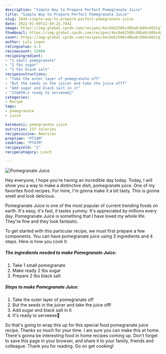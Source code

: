 ```yaml
---
description: "Simple Way to Prepare Perfect Pomegranate Juice"
title: "Simple Way to Prepare Perfect Pomegranate Juice"
slug: 1844-simple-way-to-prepare-perfect-pomegranate-juice
date: 2022-01-09T22:44:25.744Z
image: https://img-global.cpcdn.com/recipes/4ec8eb2500cd8ba0/680x482cq70/pomegranate-juice-recipe-main-photo.jpg
thumbnail: https://img-global.cpcdn.com/recipes/4ec8eb2500cd8ba0/680x482cq70/pomegranate-juice-recipe-main-photo.jpg
cover: https://img-global.cpcdn.com/recipes/4ec8eb2500cd8ba0/680x482cq70/pomegranate-juice-recipe-main-photo.jpg
author: Lulu Logan
ratingvalue: 4.3
reviewcount: 32098
recipeingredient:
- "1 small pomegranate"
- "2 tbs sugar"
- "2 tbs black salt"
recipeinstructions:
- "Take the outer layer of pomegranate off"
- "But the seeds in the juicer and take the juice offf"
- "Add sugar and black salt in it"
- "It&#39;s ready to serveeee🍎"
categories:
- Recipe
tags:
- pomegranate
- juice

katakunci: pomegranate juice 
nutrition: 237 calories
recipecuisine: American
preptime: "PT14M"
cooktime: "PT47M"
recipeyield: "2"
recipecategory: Lunch

---
```



![Pomegranate Juice](https://img-global.cpcdn.com/recipes/4ec8eb2500cd8ba0/680x482cq70/pomegranate-juice-recipe-main-photo.jpg)

Hey everyone, I hope you're having an incredible day today. Today, I will show you a way to make a distinctive dish, pomegranate juice. One of my favorites food recipes. For mine, I'm gonna make it a bit tasty. This is gonna smell and look delicious.



Pomegranate Juice is one of the most popular of current trending foods on earth. It's easy, it's fast, it tastes yummy. It's appreciated by millions every day. Pomegranate Juice is something that I have loved my whole life. They're fine and they look fantastic.


To get started with this particular recipe, we must first prepare a few components. You can have pomegranate juice using 3 ingredients and 4 steps. Here is how you cook it.

<!--inarticleads1-->

##### The ingredients needed to make Pomegranate Juice:

1. Take 1 small pomegranate
1. Make ready 2 tbs sugar
1. Prepare 2 tbs black salt




<!--inarticleads2-->

##### Steps to make Pomegranate Juice:

1. Take the outer layer of pomegranate off
1. But the seeds in the juicer and take the juice offf
1. Add sugar and black salt in it
1. It&#39;s ready to serveeee🍎




So that's going to wrap this up for this special food pomegranate juice recipe. Thanks so much for your time. I am sure you can make this at home. There's gonna be interesting food in home recipes coming up. Don't forget to save this page in your browser, and share it to your family, friends and colleague. Thank you for reading. Go on get cooking!
